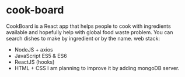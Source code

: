 # cook-board
CookBoard is a React app that helps people to cook with ingredients available and hopefully help with global food waste problem. 
You can search dishes to make by ingredient or by the name.
 web stack:
 - NodeJS + axios
 - JavaScript ES5 & ES6
 - ReactJS (hooks)
 - HTML + CSS
 I am planning to improve it by adding mongoDB server.
